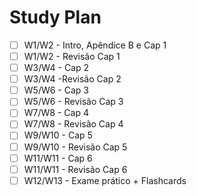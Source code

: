 # Study Plan

- [ ] W1/W2 - Intro, Apêndice B e Cap 1
- [ ] W1/W2 - Revisão Cap 1
- [ ] W3/W4 - Cap 2
- [ ] W3/W4 -Revisão Cap 2
- [ ] W5/W6 - Cap 3
- [ ] W5/W6 - Revisão Cap 3
- [ ] W7/W8 - Cap 4
- [ ] W7/W8 - Revisão Cap 4
- [ ] W9/W10 - Cap 5
- [ ] W9/W10 - Revisão Cap 5
- [ ] W11/W11 - Cap 6
- [ ] W11/W11 - Revisão Cap 6
- [ ] W12/W13 - Exame prático + Flashcards
